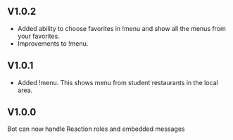## V1.0.2  
  
- Added ability to choose favorites in !menu and show all the menus from your favorites.  
- Improvements to !menu.

## V1.0.1  
  
- Added !menu. This shows menu from student restaurants in the local area.

## V1.0.0  
  
Bot can now handle Reaction roles and embedded messages